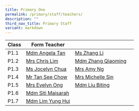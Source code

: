 ```yaml
---
title: Primary One
permalink: /primary/staff/teachers/
description: ""
third_nav_title: Primary Staff
variant: markdown
---
```

| Class | Form Teacher | | |
| -------- | -------- | -------- |-------- |
|P1.1| [Mdm Angela Tan](mailto:angela_tang_wai_yu@schools.gov.sg)| [Ms Zhang Li](mailto:zhang_li_a@schools.gov.sg) | 
|P1.2| [Mrs Chris Lim](mailto:yap_lay_chin@schools.gov.sg)|[Mdm Zhang Qiaoming](mailto:zhang_qiao_ming@schools.gov.sg)| 
|P1.3|[Ms Jocelyn Chua](mailto:Jocelyn_CHUA@schools.gov.sg) | [Mrs Amy Ng](mailto:fang_yingying_amy@schools.gov.sg)|
|P1.4| [Mr Tan See Chow](mailto:tan_see_chow@schools.gov.sg) |[Mrs Michelle Sin](mailto:tmichelle_sin@schools.gov.sg)|
|P1.5|[Mrs Evelyn Ong](mailto:tan_ee_ming_evelyn@schools.gov.sg) |[Mdm Liu Biting](mailto:liu_biting@schools.gov.sg)|
|P1.6|[Mdm Siti Maisarah](mailto:siti_maisarah_mohamed_wafa@schools.gov.sg)||
|P1.7|[Mdm Lim Yung Hui](mailto:lim_yung_hui@schools.gov.sg)|